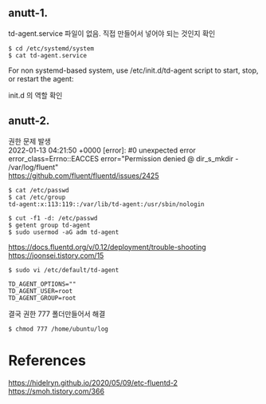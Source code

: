 ## anutt-1.

td-agent.service 파일이 없음. 직접 만들어서 넣어야 되는 것인지 확인

```
$ cd /etc/systemd/system
$ cat td-agent.service
```

For non systemd-based system, use /etc/init.d/td-agent script to start, stop, or restart the agent:

init.d 의 역할 확인

## anutt-2.

권한 문제 발생 \
2022-01-13 04:21:50 +0000 [error]: #0 unexpected error error_class=Errno::EACCES error="Permission denied @ dir_s_mkdir - /var/log/fluent" \
https://github.com/fluent/fluentd/issues/2425

```
$ cat /etc/passwd
$ cat /etc/group
td-agent:x:113:119::/var/lib/td-agent:/usr/sbin/nologin

$ cut -f1 -d: /etc/passwd
$ getent group td-agent
$ sudo usermod -aG adm td-agent
```

https://docs.fluentd.org/v/0.12/deployment/trouble-shooting \
https://joonsei.tistory.com/15

```
$ sudo vi /etc/default/td-agent
```

```
TD_AGENT_OPTIONS=""
TD_AGENT_USER=root
TD_AGENT_GROUP=root
```

결국 권한 777 폴더만들어서 해결

```
$ chmod 777 /home/ubuntu/log
```

# References
https://hidelryn.github.io/2020/05/09/etc-fluentd-2 \
https://smoh.tistory.com/366